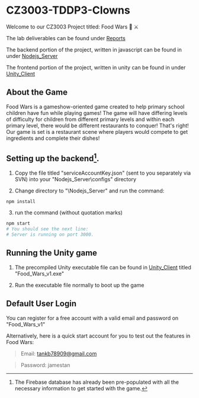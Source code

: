 # CZ3003-TDDP3-Clowns

Welcome to our CZ3003 Project titled: Food Wars :pizza: :crossed_swords:

The lab deliverables can be found under [Reports](./Reports)

The backend portion of the project, written in javascript can be found in under [Nodejs_Server](./Nodejs_Server)

The frontend portion of the project, written in unity can be found in under [Unity_Client](./Unity_Client)

## About the Game

Food Wars is a gameshow-oriented game created to help primary school children have fun while playing games! The game will have differing levels of difficulty for children from different primary levels and within each primary level, there would be different restaurants to conquer! That's right! Our game is set is a restaurant scene where players would compete to get ingredients and complete their dishes!

## Setting up the backend[^1].

1. Copy the file titled "serviceAccountKey.json" (sent to you separately via SVN) into your "Nodejs_Server\configs\" directory

2. Change directory to  "\Nodejs_Server\" and run the command:

```bash
npm install
```

3. run the command (without quotation marks) 

```bash
npm start
# You should see the next line: 
# Server is running on port 3000.

```

[^1]: The Firebase database has already been pre-populated with all the necessary information to get started with the game.

## Running the Unity game

1. The precompiled Unity executable file can be found in [Unity_Client](./Unity_Client) titled "Food_Wars_v1.exe"

2. Run the executable file normally to boot up the game

## Default User Login

You can register for a free account with a valid email and password on "Food_Wars_v1"

Alternatively, here is a quick start account for you to test out the features in Food Wars:
> Email: tankb78909@gmail.com

> Password: jamestan
